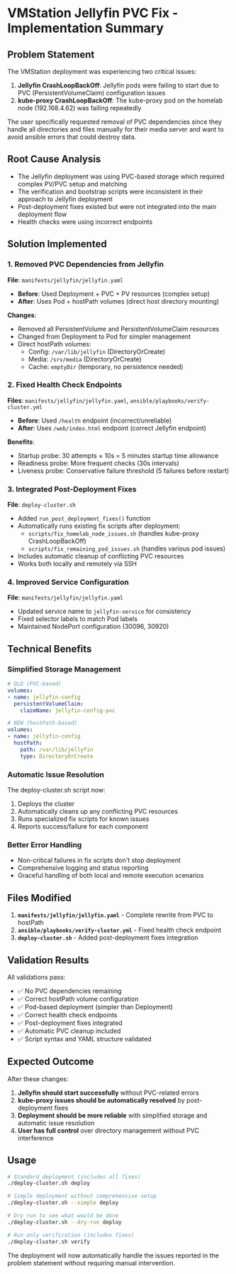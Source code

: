 # VMStation Jellyfin PVC Fix - Implementation Summary

## Problem Statement
The VMStation deployment was experiencing two critical issues:

1. **Jellyfin CrashLoopBackOff**: Jellyfin pods were failing to start due to PVC (PersistentVolumeClaim) configuration issues
2. **kube-proxy CrashLoopBackOff**: The kube-proxy pod on the homelab node (192.168.4.62) was failing repeatedly

The user specifically requested removal of PVC dependencies since they handle all directories and files manually for their media server and want to avoid ansible errors that could destroy data.

## Root Cause Analysis
- The Jellyfin deployment was using PVC-based storage which required complex PV/PVC setup and matching
- The verification and bootstrap scripts were inconsistent in their approach to Jellyfin deployment
- Post-deployment fixes existed but were not integrated into the main deployment flow
- Health checks were using incorrect endpoints

## Solution Implemented

### 1. Removed PVC Dependencies from Jellyfin
**File**: `manifests/jellyfin/jellyfin.yaml`
- **Before**: Used Deployment + PVC + PV resources (complex setup)
- **After**: Uses Pod + hostPath volumes (direct host directory mounting)

**Changes**:
- Removed all PersistentVolume and PersistentVolumeClaim resources
- Changed from Deployment to Pod for simpler management
- Direct hostPath volumes: 
  - Config: `/var/lib/jellyfin` (DirectoryOrCreate)
  - Media: `/srv/media` (DirectoryOrCreate)
  - Cache: `emptyDir` (temporary, no persistence needed)

### 2. Fixed Health Check Endpoints
**Files**: `manifests/jellyfin/jellyfin.yaml`, `ansible/playbooks/verify-cluster.yml`
- **Before**: Used `/health` endpoint (incorrect/unreliable)
- **After**: Uses `/web/index.html` endpoint (correct Jellyfin endpoint)

**Benefits**:
- Startup probe: 30 attempts × 10s = 5 minutes startup time allowance
- Readiness probe: More frequent checks (30s intervals)
- Liveness probe: Conservative failure threshold (5 failures before restart)

### 3. Integrated Post-Deployment Fixes
**File**: `deploy-cluster.sh`
- Added `run_post_deployment_fixes()` function
- Automatically runs existing fix scripts after deployment:
  - `scripts/fix_homelab_node_issues.sh` (handles kube-proxy CrashLoopBackOff)
  - `scripts/fix_remaining_pod_issues.sh` (handles various pod issues)
- Includes automatic cleanup of conflicting PVC resources
- Works both locally and remotely via SSH

### 4. Improved Service Configuration
**File**: `manifests/jellyfin/jellyfin.yaml`
- Updated service name to `jellyfin-service` for consistency
- Fixed selector labels to match Pod labels
- Maintained NodePort configuration (30096, 30920)

## Technical Benefits

### Simplified Storage Management
```yaml
# OLD (PVC-based)
volumes:
- name: jellyfin-config
  persistentVolumeClaim:
    claimName: jellyfin-config-pvc

# NEW (hostPath-based)  
volumes:
- name: jellyfin-config
  hostPath:
    path: /var/lib/jellyfin
    type: DirectoryOrCreate
```

### Automatic Issue Resolution
The deploy-cluster.sh script now:
1. Deploys the cluster
2. Automatically cleans up any conflicting PVC resources
3. Runs specialized fix scripts for known issues
4. Reports success/failure for each component

### Better Error Handling
- Non-critical failures in fix scripts don't stop deployment
- Comprehensive logging and status reporting
- Graceful handling of both local and remote execution scenarios

## Files Modified

1. **`manifests/jellyfin/jellyfin.yaml`** - Complete rewrite from PVC to hostPath
2. **`ansible/playbooks/verify-cluster.yml`** - Fixed health check endpoint
3. **`deploy-cluster.sh`** - Added post-deployment fixes integration

## Validation Results

All validations pass:
- ✅ No PVC dependencies remaining
- ✅ Correct hostPath volume configuration
- ✅ Pod-based deployment (simpler than Deployment)
- ✅ Correct health check endpoints
- ✅ Post-deployment fixes integrated
- ✅ Automatic PVC cleanup included
- ✅ Script syntax and YAML structure validated

## Expected Outcome

After these changes:
1. **Jellyfin should start successfully** without PVC-related errors
2. **kube-proxy issues should be automatically resolved** by post-deployment fixes
3. **Deployment should be more reliable** with simplified storage and automatic issue resolution
4. **User has full control** over directory management without PVC interference

## Usage

```bash
# Standard deployment (includes all fixes)
./deploy-cluster.sh deploy

# Simple deployment without comprehensive setup
./deploy-cluster.sh --simple deploy

# Dry run to see what would be done
./deploy-cluster.sh --dry-run deploy

# Run only verification (includes fixes)
./deploy-cluster.sh verify
```

The deployment will now automatically handle the issues reported in the problem statement without requiring manual intervention.